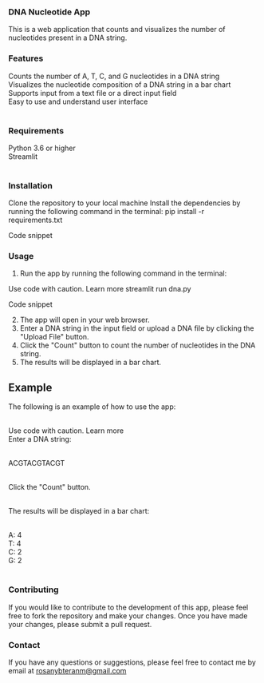 ### DNA Nucleotide App
This is a web application that counts and visualizes the number of nucleotides present in a DNA string.

### Features
Counts the number of A, T, C, and G nucleotides in a DNA string</br>
Visualizes the nucleotide composition of a DNA string in a bar chart</br>
Supports input from a text file or a direct input field</br>
Easy to use and understand user interface</br></br>
### Requirements
Python 3.6 or higher</br>
Streamlit</br></br>
### Installation
Clone the repository to your local machine
Install the dependencies by running the following command in the terminal:
pip install -r requirements.txt

Code snippet

### Usage

1. Run the app by running the following command in the terminal:

Use code with caution. Learn more
streamlit run dna.py

Code snippet

2. The app will open in your web browser.
3. Enter a DNA string in the input field or upload a DNA file by clicking the "Upload File" button.
4. Click the "Count" button to count the number of nucleotides in the DNA string.
5. The results will be displayed in a bar chart.

## Example

The following is an example of how to use the app:</br></br>

Use code with caution. Learn more</br>
Enter a DNA string:</br></br>

ACGTACGTACGT</br></br>

Click the "Count" button.</br></br>

The results will be displayed in a bar chart:</br></br>

A: 4</br>
T: 4</br>
C: 2</br>
G: 2</br></br>

### Contributing
If you would like to contribute to the development of this app, please feel free to fork the repository and make your changes. Once you have made your changes, please submit a pull request.

### Contact
If you have any questions or suggestions, please feel free to contact me by email at rosanybteranm@gmail.com
